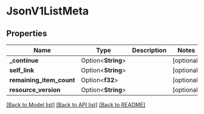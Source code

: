 # JsonV1ListMeta

## Properties

Name | Type | Description | Notes
------------ | ------------- | ------------- | -------------
**_continue** | Option<**String**> |  | [optional]
**self_link** | Option<**String**> |  | [optional]
**remaining_item_count** | Option<**f32**> |  | [optional]
**resource_version** | Option<**String**> |  | [optional]

[[Back to Model list]](../README.md#documentation-for-models) [[Back to API list]](../README.md#documentation-for-api-endpoints) [[Back to README]](../README.md)


